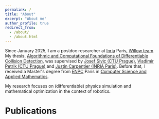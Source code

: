 ```yaml
---
permalink: /
title: "About"
excerpt: "About me"
author_profile: true
redirect_from: 
  - /about/
  - /about.html
---
```


Since January 2025, I am a postdoc researcher at [Inria](https://www.inria.fr/fr/centre-inria-de-paris) Paris, [Willow team](https://www.di.ens.fr/willow/).
My thesis, [Algorithmic and Computational Foundations of Differentiable Collision Detection](https://inria.hal.science/tel-05004546), was supervised by [Josef Sivic (CTU Prague)](https://www.di.ens.fr/~josef/), [Vladimir Petrik (CTU Prague)](https://petrikvladimir.github.io/) and [Justin Carpentier (INRIA Paris)](https://jcarpent.github.io/).
Before that, I received a Master's degree from [ENPC](https://ecoledesponts.fr/) Paris in [Computer Science and Applied Mathematics](https://www.master-mva.com/).

My research focuses on (differentiable) physics simulation and mathematical optimization in the context of robotics.

Publications
======
